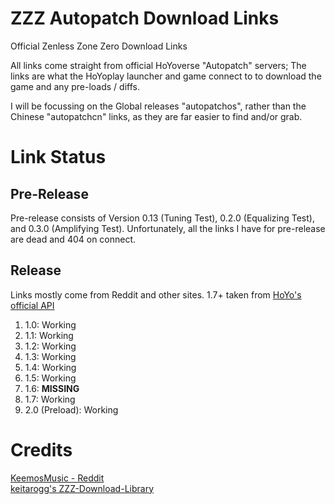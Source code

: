 # ZZZ Autopatch Download Links
Official Zenless Zone Zero Download Links

All links come straight from official HoYoverse "Autopatch" servers; The links are what the HoYoplay launcher and game connect to to download the game and any pre-loads / diffs. 

I will be focussing on the Global releases "autopatchos", rather than the Chinese "autopatchcn" links, as they are far easier to find and/or grab.

# Link Status
## Pre-Release
Pre-release consists of Version 0.13 (Tuning Test), 0.2.0 (Equalizing Test), and 0.3.0 (Amplifying Test). 
Unfortunately, all the links I have for pre-release are dead and 404 on connect.

## Release
Links mostly come from Reddit and other sites. 1.7+ taken from [HoYo's official API](https://sg-hyp-api.hoyoverse.com/hyp/hyp-connect/api/getGamePackages?game_ids%5B%5D=U5hbdsT9W7&launcher_id=VYTpXlbWo8)

1. 1.0: Working
2. 1.1: Working
3. 1.2: Working
4. 1.3: Working
5. 1.4: Working
6. 1.5: Working
7. 1.6: **MISSING**
8. 1.7: Working
9. 2.0 (Preload): Working

# Credits
[KeemosMusic - Reddit](https://www.reddit.com/user/KeemosMusic/search/?q=Direct)<br>
[keitarogg's ZZZ-Download-Library](https://github.com/keitarogg/ZZZ-Download-Library/tree/master)